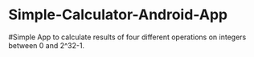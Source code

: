 # Simple-Calculator-Android-App

#Simple App to calculate results of four different operations on integers between 0 and 2^32-1.
